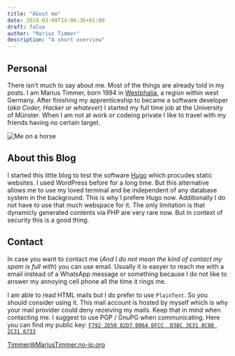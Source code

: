 ```yaml
---
title: "About me"
date: 2018-03-09T14:06:36+01:00
draft: false
author: "Marius Timmer"
description: "A short overview"
---
```


## Personal
There isn't much to say about me. Most of the things are already told in my posts. I am Marius Timmer, born 1994 in [Westphalia](https://en.wikipedia.org/wiki/Westphalia), a region within west Germany.
After finishing my apprenticeship to became a software developer (*aka Coder, Hacker or whatever*) I started my full time job at the University of Münster. When I am not at work or codeing private I like to travel with my friends having no certain target.

![Me on a horse](/img/timmer.jpg)


## About this Blog
I started this little blog to test the software [Hugo](https://gohugo.io/) which procudes static websites. I used WordPress before for a long time. But this alternative allows me to use my loved terminal and be independent of any database system in the background. This is why I prefere Hugo now. Additionally I do not have to use that much webspace for it. The only limitation is that dynamicly generated contents via PHP are very rare now. But in context of security this is a good thing.


## Contact
In case you want to contact me (*And I do not mean the kind of contact my spam is full with*) you can use email. Usually it is easyer to reach me with a email instead of a WhatsApp message or something because I do not like to answer my annoying cell phone all the time it rings me.

I am able to read HTML mails but I do prefer to use `PlainText`. So you should consider using it. This mail account is hosted by myself which is why your mail provider could deny receiving my mails. Keep that in mind when contacting me. I suggest to use PGP / GnuPG when communicating. Here you can find my public key: [`F792 2D50 82D7 D064 DFCC  D38C 3E31 0C88 2C31 6733`](/timmer_at_mariustimmer_no_ip_org.asc)

[Timmer@MariusTimmer.no-ip.org](mailto:timmer@mariustimmer.no-ip.org)

